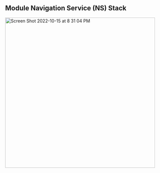 

## Module Navigation Service (NS) Stack

<img width="482" alt="Screen Shot 2022-10-15 at 8 31 04 PM" src="https://user-images.githubusercontent.com/7789298/195992636-1763a277-381a-4e94-bf46-465cc66b43d6.png">
